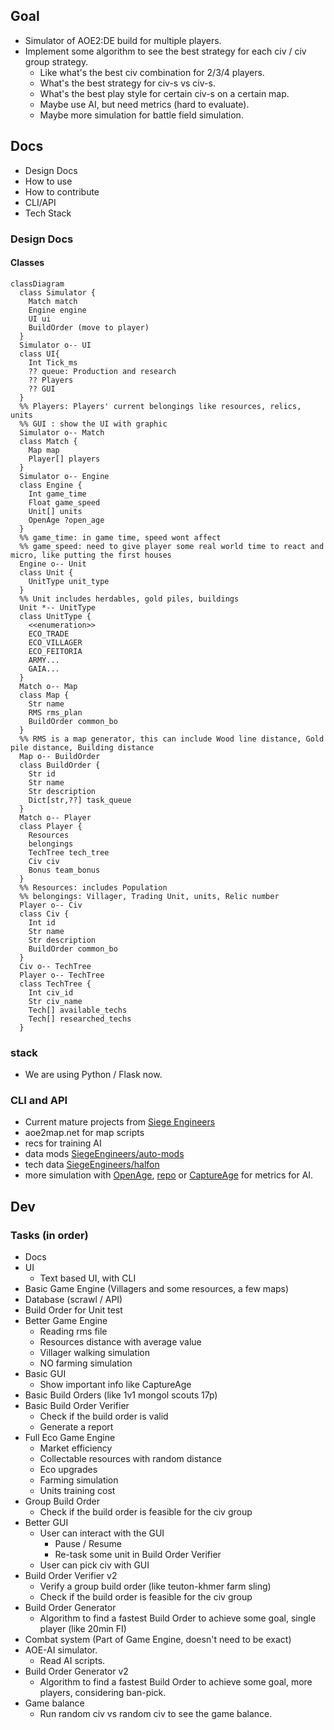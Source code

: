 ## Goal

- Simulator of AOE2:DE build for multiple players.
- Implement some algorithm to see the best strategy for each civ / civ group strategy.
  - Like what's the best civ combination for 2/3/4 players.
  - What's the best strategy for civ-s vs civ-s.
  - What's the best play style for certain civ-s on a certain map.
  - Maybe use AI, but need metrics (hard to evaluate).
  - Maybe more simulation for battle field simulation.

## Docs

- Design Docs
- How to use
- How to contribute
- CLI/API
- Tech Stack

### Design Docs

#### Classes

```mermaid
classDiagram
  class Simulator {
    Match match
    Engine engine
    UI ui
    BuildOrder (move to player)
  }
  Simulator o-- UI
  class UI{
    Int Tick_ms
    ?? queue: Production and research
    ?? Players
    ?? GUI
  }
  %% Players: Players' current belongings like resources, relics, units
  %% GUI : show the UI with graphic
  Simulator o-- Match
  class Match {
    Map map
    Player[] players
  }
  Simulator o-- Engine
  class Engine {
    Int game_time
    Float game_speed
    Unit[] units
    OpenAge ?open_age
  }
  %% game_time: in game time, speed wont affect
  %% game_speed: need to give player some real world time to react and micro, like putting the first houses
  Engine o-- Unit
  class Unit {
    UnitType unit_type
  }
  %% Unit includes herdables, gold piles, buildings
  Unit *-- UnitType
  class UnitType {
    <<enumeration>>
    ECO_TRADE
    ECO_VILLAGER
    ECO_FEITORIA
    ARMY...
    GAIA...
  }
  Match o-- Map
  class Map {
    Str name
    RMS rms_plan
    BuildOrder common_bo
  }
  %% RMS is a map generator, this can include Wood line distance, Gold pile distance, Building distance
  Map o-- BuildOrder
  class BuildOrder {
    Str id
    Str name
    Str description
    Dict[str,??] task_queue
  }
  Match o-- Player
  class Player {
    Resources
    belongings
    TechTree tech_tree
    Civ civ
    Bonus team_bonus
  }
  %% Resources: includes Population
  %% belongings: Villager, Trading Unit, units, Relic number
  Player o-- Civ
  class Civ {
    Int id
    Str name
    Str description
    BuildOrder common_bo
  }
  Civ o-- TechTree
  Player o-- TechTree
  class TechTree {
    Int civ_id
    Str civ_name
    Tech[] available_techs
    Tech[] researched_techs
  }

```

### stack

- We are using Python / Flask now.

### CLI and API

- Current mature projects from [Siege Engineers](https://siegeengineers.org/projects)
- aoe2map.net for map scripts
- recs for training AI
- data mods [SiegeEngineers/auto-mods](https://github.com/SiegeEngineers/auto-mods)
- tech data [SiegeEngineers/halfon](https://github.com/SiegeEngineers/halfon/)
- more simulation with [OpenAge](https://blog.openage.dev/), [repo](https://github.com/SFTtech/openage) or [CaptureAge](https://captureage.com/) for metrics for AI.

## Dev

### Tasks (in order)

- Docs
- UI
  - Text based UI, with CLI
- Basic Game Engine (Villagers and some resources, a few maps)
- Database (scrawl / API)
- Build Order for Unit test
- Better Game Engine
  - Reading rms file
  - Resources distance with average value
  - Villager walking simulation
  - NO farming simulation
- Basic GUI
  - Show important info like CaptureAge
- Basic Build Orders (like 1v1 mongol scouts 17p)
- Basic Build Order Verifier
  - Check if the build order is valid
  - Generate a report
- Full Eco Game Engine
  - Market efficiency
  - Collectable resources with random distance
  - Eco upgrades
  - Farming simulation
  - Units training cost
- Group Build Order
  - Check if the build order is feasible for the civ group
- Better GUI
  - User can interact with the GUI
    - Pause / Resume
    - Re-task some unit in Build Order Verifier
  - User can pick civ with GUI
- Build Order Verifier v2
  - Verify a group build order (like teuton-khmer farm sling)
  - Check if the build order is feasible for the civ group
- Build Order Generator
  - Algorithm to find a fastest Build Order to achieve some goal, single player (like 20min FI)
- Combat system (Part of Game Engine, doesn't need to be exact)
- AOE-AI simulator.
  - Read AI scripts.
- Build Order Generator v2
  - Algorithm to find a fastest Build Order to achieve some goal, more players, considering ban-pick.
- Game balance
  - Run random civ vs random civ to see the game balance.
